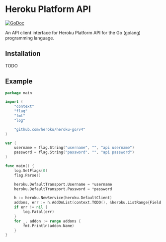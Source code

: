 # Heroku Platform API

[![GoDoc](https://godoc.org/github.com/heroku/heroku-go/v4?status.svg)](https://godoc.org/github.com/heroku/heroku-go/v4)

An API client interface for Heroku Platform API for the Go (golang)
programming language.

## Installation

TODO

## Example

```go
package main

import (
	"context"
	"flag"
	"fmt"
	"log"

	"github.com/heroku/heroku-go/v4"
)

var (
	username = flag.String("username", "", "api username")
	password = flag.String("password", "", "api password")
)

func main() {
	log.SetFlags(0)
	flag.Parse()

	heroku.DefaultTransport.Username = *username
	heroku.DefaultTransport.Password = *password

	h := heroku.NewService(heroku.DefaultClient)
	addons, err := h.AddOnList(context.TODO(), &heroku.ListRange{Field: "name"})
	if err != nil {
		log.Fatal(err)
	}
	for _, addon := range addons {
		fmt.Println(addon.Name)
	}
}
```
